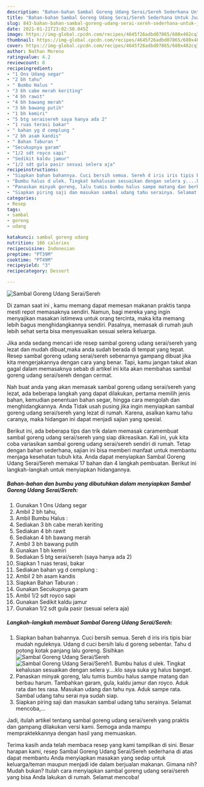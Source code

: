 ```yaml
---
description: "Bahan-bahan Sambal Goreng Udang Serai/Sereh Sederhana Untuk Jualan"
title: "Bahan-bahan Sambal Goreng Udang Serai/Sereh Sederhana Untuk Jualan"
slug: 843-bahan-bahan-sambal-goreng-udang-serai-sereh-sederhana-untuk-jualan
date: 2021-01-21T23:02:50.045Z
image: https://img-global.cpcdn.com/recipes/4645f26adbd07865/680x482cq70/sambal-goreng-udang-seraisereh-foto-resep-utama.jpg
thumbnail: https://img-global.cpcdn.com/recipes/4645f26adbd07865/680x482cq70/sambal-goreng-udang-seraisereh-foto-resep-utama.jpg
cover: https://img-global.cpcdn.com/recipes/4645f26adbd07865/680x482cq70/sambal-goreng-udang-seraisereh-foto-resep-utama.jpg
author: Nathan Moreno
ratingvalue: 4.2
reviewcount: 8
recipeingredient:
- "1 Ons Udang segar"
- "2 bh tahu"
- " Bumbu Halus "
- "3 bh cabe merah keriting"
- "4 bh rawit"
- "4 bh bawang merah"
- "3 bh bawang putih"
- "1 bh kemiri"
- "5 btg seraisereh saya hanya ada 2"
- "1 ruas terasi bakar"
- " bahan yg d cemplung "
- "2 bh asam kandis"
- " Bahan Taburan "
- "Secukupnya garam"
- "1/2 sdt royco sapi"
- "Sedikit kaldu jamur"
- "1/2 sdt gula pasir sesuai selera aja"
recipeinstructions:
- "Siapkan bahan bahannya. Cuci bersih semua. Sereh d iris iris tipis biar mudah nguleknya. Udang d cuci bersih lalu d goreng sebentar. Tahu d potong kotak panjang lalu goreng. Sisihkan"
- "Bumbu halus d ulek. Tingkat kehalusan sesuaikan dengan selera y....klo saya suka yg halus banget."
- "Panaskan minyak goreng, lalu tumis bumbu halus sampe matang dan berbau harum. Tambahkan garam, gula, kaldu jamur dan royco. Aduk rata dan tes rasa. Masukan udang dan tahu nya. Aduk sampe rata. Sambal udang tahu serai nya sudah siap."
- "Siapkan piring saji dan masukan sambal udang tahu serainya. Selamat mencoba,..."
categories:
- Resep
tags:
- sambal
- goreng
- udang

katakunci: sambal goreng udang 
nutrition: 166 calories
recipecuisine: Indonesian
preptime: "PT39M"
cooktime: "PT49M"
recipeyield: "3"
recipecategory: Dessert

---
```



![Sambal Goreng Udang Serai/Sereh](https://img-global.cpcdn.com/recipes/4645f26adbd07865/680x482cq70/sambal-goreng-udang-seraisereh-foto-resep-utama.jpg)

Di zaman  saat ini , kamu memang dapat memesan makanan praktis tanpa mesti repot memasaknya sendiri. Namun, bagi mereka yang ingin menyajikan masakan istimewa untuk orang tercinta, maka kita memang lebih bagus menghidangkannya sendiri. Pasalnya, memasak di rumah jauh lebih sehat serta bisa menyesuaikan sesuai selera keluarga.

Jika anda sedang mencari ide resep sambal goreng udang serai/sereh yang lezat dan mudah dibuat,maka anda sudah berada di tempat yang tepat. Resep sambal goreng udang serai/sereh  sebenarnya gampang dibuat jika kita mengerjakannya dengan cara yang benar. Tapi, kamu jangan takut akan gagal dalam memasaknya 
sebab di artikel ini kita akan membahas sambal goreng udang serai/sereh dengan cermat.  



Nah buat anda yang akan memasak sambal goreng udang serai/sereh yang lezat, ada beberapa langkah yang dapat dilakukan, pertama memilih jenis bahan, kemudian penentuan bahan segar, hingga cara mengolah dan menghidangkannya. Anda Tidak usah pusing jika ingin menyiapkan sambal goreng udang serai/sereh yang lezat di rumah. Karena, asalkan kamu  tahu caranya, maka hidangan ini dapat menjadi sajian yang spesial.

Berikut ini, ada beberapa tips dan trik dalam memasak caramembuat sambal goreng udang serai/sereh yang siap dikreasikan. Kali ini, yuk kita coba variasikan sambal goreng udang serai/sereh sendiri di rumah. Tetap dengan bahan sederhana, sajian ini bisa memberi manfaat untuk membantu menjaga kesehatan tubuh kita. Anda dapat menyiapkan Sambal Goreng Udang Serai/Sereh memakai 17 bahan dan 4 langkah pembuatan. Berikut ini langkah-langkah untuk menyiapkan hidangannya.

<!--inarticleads1-->

##### Bahan-bahan dan bumbu yang dibutuhkan dalam menyiapkan Sambal Goreng Udang Serai/Sereh:

1. Gunakan 1 Ons Udang segar
1. Ambil 2 bh tahu,
1. Ambil  Bumbu Halus :
1. Sediakan 3 bh cabe merah keriting
1. Sediakan 4 bh rawit
1. Sediakan 4 bh bawang merah
1. Ambil 3 bh bawang putih
1. Gunakan 1 bh kemiri
1. Sediakan 5 btg serai/sereh (saya hanya ada 2)
1. Siapkan 1 ruas terasi, bakar
1. Sediakan  bahan yg d cemplung :
1. Ambil 2 bh asam kandis
1. Siapkan  Bahan Taburan :
1. Gunakan Secukupnya garam
1. Ambil 1/2 sdt royco sapi
1. Gunakan Sedikit kaldu jamur
1. Gunakan 1/2 sdt gula pasir (sesuai selera aja)




<!--inarticleads2-->

##### Langkah-langkah membuat Sambal Goreng Udang Serai/Sereh:

1. Siapkan bahan bahannya. Cuci bersih semua. Sereh d iris iris tipis biar mudah nguleknya. Udang d cuci bersih lalu d goreng sebentar. Tahu d potong kotak panjang lalu goreng. Sisihkan
<img src="https://img-global.cpcdn.com/steps/7846d9c9b11cdc19/160x128cq70/sambal-goreng-udang-seraisereh-langkah-memasak-1-foto.jpg" alt="Sambal Goreng Udang Serai/Sereh"><img src="https://img-global.cpcdn.com/steps/dcdc875bd34d6e67/160x128cq70/sambal-goreng-udang-seraisereh-langkah-memasak-1-foto.jpg" alt="Sambal Goreng Udang Serai/Sereh">1. Bumbu halus d ulek. Tingkat kehalusan sesuaikan dengan selera y....klo saya suka yg halus banget.
1. Panaskan minyak goreng, lalu tumis bumbu halus sampe matang dan berbau harum. Tambahkan garam, gula, kaldu jamur dan royco. Aduk rata dan tes rasa. Masukan udang dan tahu nya. Aduk sampe rata. Sambal udang tahu serai nya sudah siap.
1. Siapkan piring saji dan masukan sambal udang tahu serainya. Selamat mencoba,...




Jadi, itulah artikel tentang  sambal goreng udang serai/sereh  yang praktis dan gampang dilakukan versi kami. Semoga anda mampu mempraktekkannya dengan hasil yang memuaskan. 

Terima kasih anda telah membaca resep yang kami tampilkan di sini. Besar harapan kami, resep  Sambal Goreng Udang Serai/Sereh sederhana di atas dapat membantu Anda menyiapkan masakan yang sedap untuk keluarga/teman maupun menjadi ide dalam berjualan makanan. Gimana nih? Mudah bukan? Itulah cara menyiapkan sambal goreng udang serai/sereh yang bisa Anda lakukan di rumah. Selamat mencoba!

